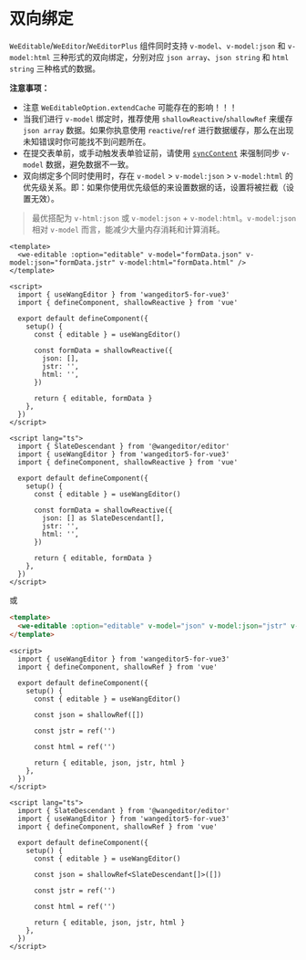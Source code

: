 # 双向绑定

`WeEditable`/`WeEditor`/`WeEditorPlus` 组件同时支持 `v-model`、`v-model:json` 和 `v-model:html` 三种形式的双向绑定，分别对应 `json array`、`json string` 和 `html string` 三种格式的数据。

**注意事项：**

- 注意 `WeEditableOption.extendCache` 可能存在的影响！！！
- 当我们进行 `v-model` 绑定时，推荐使用 `shallowReactive`/`shallowRef` 来缓存 `json array` 数据。如果你执意使用 `reactive`/`ref` 进行数据缓存，那么在出现未知错误时你可能找不到问题所在。
- 在提交表单前，或手动触发表单验证前，请使用 [`syncContent`](./use-wang-editor.md#synccontent) 来强制同步 `v-model` 数据，避免数据不一致。
- 双向绑定多个同时使用时，存在 `v-model` > `v-model:json` > `v-model:html` 的优先级关系。即：如果你使用优先级低的来设置数据的话，设置将被拦截（设置无效）。

> 最优搭配为 `v-html:json` 或 `v-model:json` + `v-model:html`。`v-model:json` 相对 `v-model` 而言，能减少大量内存消耗和计算消耗。

```vue
<template>
  <we-editable :option="editable" v-model="formData.json" v-model:json="formData.jstr" v-model:html="formData.html" />
</template>
```

<CodeGroup>
  <CodeGroupItem title="JS">

```vue
<script>
  import { useWangEditor } from 'wangeditor5-for-vue3'
  import { defineComponent, shallowReactive } from 'vue'

  export default defineComponent({
    setup() {
      const { editable } = useWangEditor()

      const formData = shallowReactive({
        json: [],
        jstr: '',
        html: '',
      })

      return { editable, formData }
    },
  })
</script>
```

  </CodeGroupItem>

  <CodeGroupItem title="TS" active>

```vue
<script lang="ts">
  import { SlateDescendant } from '@wangeditor/editor'
  import { useWangEditor } from 'wangeditor5-for-vue3'
  import { defineComponent, shallowReactive } from 'vue'

  export default defineComponent({
    setup() {
      const { editable } = useWangEditor()

      const formData = shallowReactive({
        json: [] as SlateDescendant[],
        jstr: '',
        html: '',
      })

      return { editable, formData }
    },
  })
</script>
```

  </CodeGroupItem>
</CodeGroup>

或

```html
<template>
  <we-editable :option="editable" v-model="json" v-model:json="jstr" v-model:html="html" />
</template>
```

<CodeGroup>
  <CodeGroupItem title="JS">

```vue
<script>
  import { useWangEditor } from 'wangeditor5-for-vue3'
  import { defineComponent, shallowRef } from 'vue'

  export default defineComponent({
    setup() {
      const { editable } = useWangEditor()

      const json = shallowRef([])

      const jstr = ref('')

      const html = ref('')

      return { editable, json, jstr, html }
    },
  })
</script>
```

  </CodeGroupItem>

  <CodeGroupItem title="TS" active>

```vue
<script lang="ts">
  import { SlateDescendant } from '@wangeditor/editor'
  import { useWangEditor } from 'wangeditor5-for-vue3'
  import { defineComponent, shallowRef } from 'vue'

  export default defineComponent({
    setup() {
      const { editable } = useWangEditor()

      const json = shallowRef<SlateDescendant[]>([])

      const jstr = ref('')

      const html = ref('')

      return { editable, json, jstr, html }
    },
  })
</script>
```

  </CodeGroupItem>
</CodeGroup>
